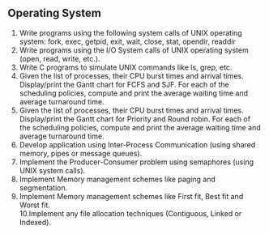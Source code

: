 ## Operating System

1. Write programs using the following system calls of UNIX operating system: fork, exec, getpid, exit, wait, close, stat, opendir, readdir<br>
2. Write programs using the I/O System calls of UNIX operating system (open, read, write, etc.).<br>
3. Write C programs to simulate UNIX commands like ls, grep, etc.<br>
4. Given the list of processes, their CPU burst times and arrival times. Display/print the Gantt chart for FCFS and SJF. For each of the scheduling policies, compute and print the average waiting time and average turnaround time.<br>
5. Given the list of processes, their CPU burst times and arrival times. Display/print the Gantt chart for Priority and Round robin. For each of the scheduling policies, compute and print the average waiting time and average turnaround time.<br>
6. Develop application using Inter-Process Communication (using shared memory, pipes or message queues).<br>
7. Implement the Producer-Consumer problem using semaphores (using UNIX system calls).<br>
8. Implement Memory management schemes like paging and segmentation.<br>
9. Implement Memory management schemes like First fit, Best fit and Worst fit.<br>
10.Implement any file allocation techniques (Contiguous, Linked or Indexed).
